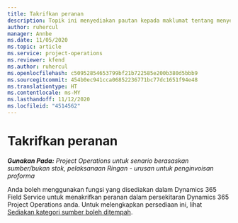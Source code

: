 ```yaml
---
title: Takrifkan peranan
description: Topik ini menyediakan pautan kepada maklumat tentang menyediakan kategori sumber yang boleh ditempah.
author: ruhercul
manager: Annbe
ms.date: 11/05/2020
ms.topic: article
ms.service: project-operations
ms.reviewer: kfend
ms.author: ruhercul
ms.openlocfilehash: c50952854653799bf21b722585e200b380d5bbb9
ms.sourcegitcommit: 454b0ec941cca06852236771bc77dc1651f94e48
ms.translationtype: HT
ms.contentlocale: ms-MY
ms.lasthandoff: 11/12/2020
ms.locfileid: "4514562"
---
```

# <a name="define-roles"></a>Takrifkan peranan

_**Gunakan Pada:** Project Operations untuk senario berasaskan sumber/bukan stok, pelaksanaan Ringan - urusan untuk penginvoisan proforma_

Anda boleh menggunakan fungsi yang disediakan dalam Dynamics 365 Field Service untuk menakrifkan peranan dalam persekitaran Dynamics 365 Project Operations anda. Untuk melengkapkan persediaan ini, lihat [Sediakan kategori sumber boleh ditempah](https://docs.microsoft.com/dynamics365/field-service/set-up-bookable-resource-categories).
